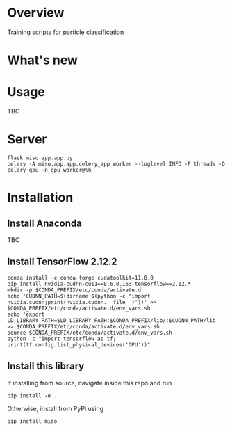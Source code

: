 # Overview

Training scripts for particle classification

# What's new



# Usage
TBC


# Server

```shell
flask miso.app.app.py
celery -A miso.app.app.celery_app worker --loglevel INFO -P threads -Q celery_gpu -n gpu_worker@%h
```


# Installation

## Install Anaconda

TBC

## Install TensorFlow 2.12.2

```shell
conda install -c conda-forge cudatoolkit=11.8.0
pip install nvidia-cudnn-cu11==8.6.0.163 tensorflow==2.12.*
mkdir -p $CONDA_PREFIX/etc/conda/activate.d
echo 'CUDNN_PATH=$(dirname $(python -c "import nvidia.cudnn;print(nvidia.cudnn.__file__)"))' >> $CONDA_PREFIX/etc/conda/activate.d/env_vars.sh
echo 'export LD_LIBRARY_PATH=$LD_LIBRARY_PATH:$CONDA_PREFIX/lib/:$CUDNN_PATH/lib' >> $CONDA_PREFIX/etc/conda/activate.d/env_vars.sh
source $CONDA_PREFIX/etc/conda/activate.d/env_vars.sh
python -c "import tensorflow as tf; print(tf.config.list_physical_devices('GPU'))"
```

## Install this library

If installing from source, navigate inside this repo and run

```shell
pip install -e .
```

Otherwise, install from PyPi using

```shell
pip install miso
```
